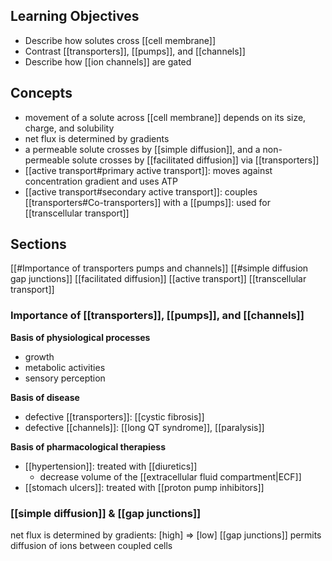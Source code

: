 ## Learning Objectives
- Describe how solutes cross [[cell membrane]]
- Contrast [[transporters]], [[pumps]], and [[channels]]
- Describe how [[ion channels]] are gated

## Concepts
- movement of a solute across [[cell membrane]] depends on its size, charge, and solubility
- net flux is determined by gradients
- a permeable solute crosses by [[simple diffusion]], and a non-permeable solute crosses by [[facilitated diffusion]] via [[transporters]]
- [[active transport#primary active transport]]: moves against concentration gradient and uses ATP
- [[active transport#secondary active transport]]: couples [[transporters#Co-transporters]] with a [[pumps]]: used for [[transcellular transport]]

## Sections
[[#Importance of transporters pumps and channels]]
[[#simple diffusion gap junctions]]
[[facilitated diffusion]]
[[active transport]]
[[transcellular transport]]


### Importance of [[transporters]], [[pumps]], and [[channels]]
**Basis of physiological processes**
- growth
- metabolic activities
- sensory perception

**Basis of disease**
- defective [[transporters]]: [[cystic fibrosis]]
- defective [[channels]]: [[long QT syndrome]], [[paralysis]]

**Basis of pharmacological therapiess**
- [[hypertension]]: treated with [[diuretics]]
	- decrease volume of the [[extracellular fluid compartment|ECF]]
- [[stomach ulcers]]: treated with [[proton pump inhibitors]]

### [[simple diffusion]] \& [[gap junctions]]
net flux is determined by gradients: [high] $\Rightarrow$ [low]
[[gap junctions]] permits diffusion of ions between coupled cells

